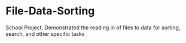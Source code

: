 # File-Data-Sorting
School Project. Demonstrated the reading in of files to data for sorting, search, and other specific tasks
